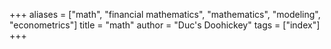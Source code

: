 +++
aliases = ["math", "financial mathematics", "mathematics", "modeling", "econometrics"]
title = "math"
author = "Duc's Doohickey"
tags = ["index"]
+++
